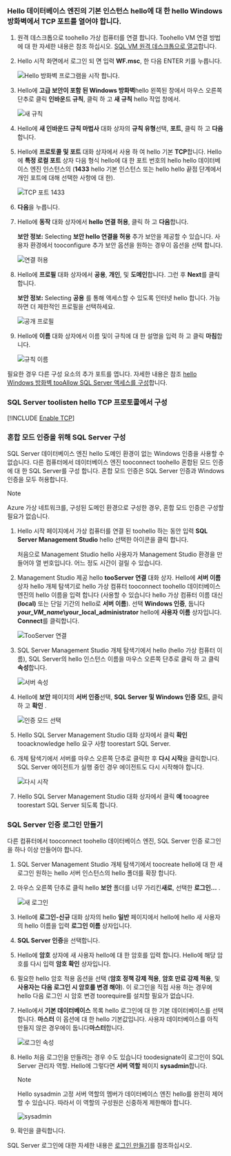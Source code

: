 ### <a name="open-tcp-ports-in-hello-windows-firewall-for-hello-default-instance-of-hello-database-engine"></a>Hello 데이터베이스 엔진의 기본 인스턴스 hello에 대 한 hello Windows 방화벽에서 TCP 포트를 열어야 합니다.
1. 원격 데스크톱으로 toohello 가상 컴퓨터를 연결 합니다. Toohello VM 연결 방법에 대 한 자세한 내용은 참조 하십시오. [SQL VM 원격 데스크톱으로 열고](../articles/virtual-machines/windows/sql/virtual-machines-windows-portal-sql-server-provision.md#open-the-vm-with-remote-desktop)합니다.
2. Hello 시작 화면에서 로그인 되 면 입력 **WF.msc**, 한 다음 ENTER 키를 누릅니다.
   
    ![Hello 방화벽 프로그램을 시작 합니다.](./media/virtual-machines-sql-server-connection-steps/12Open-WF.png)
3. Hello에 **고급 보안이 포함 된 Windows 방화벽**hello 왼쪽된 창에서 마우스 오른쪽 단추로 클릭 **인바운드 규칙**, 클릭 하 고 **새 규칙** hello 작업 창에서.
   
    ![새 규칙](./media/virtual-machines-sql-server-connection-steps/13New-FW-Rule.png)
4. Hello에 **새 인바운드 규칙 마법사** 대화 상자의 **규칙 유형**선택, **포트**, 클릭 하 고 **다음**합니다.
5. Hello에 **프로토콜 및 포트** 대화 상자에서 사용 하 여 hello 기본 **TCP**합니다. Hello에 **특정 로컬 포트** 상자 다음 형식 hello에 대 한 포트 번호의 hello hello 데이터베이스 엔진 인스턴스의 (**1433** hello 기본 인스턴스 또는 hello hello 끝점 단계에서 개인 포트에 대해 선택한 사항에 대 한).
   
    ![TCP 포트 1433](./media/virtual-machines-sql-server-connection-steps/14Port-1433.png)
6. **다음**을 누릅니다.
7. Hello에 **동작** 대화 상자에서 **hello 연결 허용**, 클릭 하 고 **다음**합니다.
   
    **보안 정보:** Selecting **보안 hello 연결을 허용** 추가 보안을 제공할 수 있습니다. 사용자 환경에서 tooconfigure 추가 보안 옵션을 원하는 경우이 옵션을 선택 합니다.
   
    ![연결 허용](./media/virtual-machines-sql-server-connection-steps/15Allow-Connection.png)
8. Hello에 **프로필** 대화 상자에서 **공용**, **개인**, 및 **도메인**합니다. 그런 후 **Next**를 클릭합니다.
   
    **보안 정보:** Selecting **공용** 를 통해 액세스할 수 있도록 인터넷 hello 합니다. 가능하면 더 제한적인 프로필을 선택하세요.
   
    ![공개 프로필](./media/virtual-machines-sql-server-connection-steps/16Public-Private-Domain-Profile.png)
9. Hello에 **이름** 대화 상자에서 이름 및이 규칙에 대 한 설명을 입력 하 고 클릭 **마침**합니다.
   
    ![규칙 이름](./media/virtual-machines-sql-server-connection-steps/17Rule-Name.png)

필요한 경우 다른 구성 요소의 추가 포트를 엽니다. 자세한 내용은 참조 [hello Windows 방화벽 tooAllow SQL Server 액세스를 구성](http://msdn.microsoft.com/library/cc646023.aspx)합니다.

### <a name="configure-sql-server-toolisten-on-hello-tcp-protocol"></a>SQL Server toolisten hello TCP 프로토콜에서 구성

[!INCLUDE [Enable TCP](virtual-machines-sql-server-connection-tcp-protocol.md)]

### <a name="configure-sql-server-for-mixed-mode-authentication"></a>혼합 모드 인증을 위해 SQL Server 구성
SQL Server 데이터베이스 엔진 hello 도메인 환경이 없는 Windows 인증을 사용할 수 없습니다. 다른 컴퓨터에서 데이터베이스 엔진 tooconnect toohello 혼합된 모드 인증에 대 한 SQL Server를 구성 합니다. 혼합 모드 인증은 SQL Server 인증과 Windows 인증을 모두 허용합니다.

> [!NOTE]
> Azure 가상 네트워크를, 구성된 도메인 환경으로 구성한 경우, 혼합 모드 인증은 구성할 필요가 없습니다.
> 
> 

1. Hello 시작 페이지에서 가상 컴퓨터를 연결 된 toohello 하는 동안 입력 **SQL Server Management Studio** hello 선택한 아이콘을 클릭 합니다.
   
    처음으로 Management Studio hello 사용자가 Management Studio 환경을 만들어야 열 번호입니다. 어느 정도 시간이 걸릴 수 있습니다.
2. Management Studio 제공 hello **tooServer 연결** 대화 상자. Hello에 **서버 이름** 상자 hello 개체 탐색기로 hello 가상 컴퓨터 tooconnect toohello 데이터베이스 엔진의 hello 이름을 입력 합니다 (사용할 수 있습니다 hello 가상 컴퓨터 이름 대신 **(local)** 또는 단일 기간의 hello로 **서버 이름**). 선택 **Windows 인증**, 둡니다  ***your_VM_name*\your_local_administrator** hello에 **사용자 이름** 상자입니다. **Connect**를 클릭합니다.
   
    ![TooServer 연결](./media/virtual-machines-sql-server-connection-steps/19Connect-to-Server.png)
3. SQL Server Management Studio 개체 탐색기에서 hello (hello 가상 컴퓨터 이름), SQL Server의 hello 인스턴스 이름을 마우스 오른쪽 단추로 클릭 하 고 클릭 **속성**합니다.
   
    ![서버 속성](./media/virtual-machines-sql-server-connection-steps/20Server-Properties.png)
4. Hello에 **보안** 페이지의 **서버 인증**선택, **SQL Server 및 Windows 인증 모드**, 클릭 하 고 **확인** .
   
    ![인증 모드 선택](./media/virtual-machines-sql-server-connection-steps/21Mixed-Mode.png)
5. Hello SQL Server Management Studio 대화 상자에서 클릭 **확인** tooacknowledge hello 요구 사항 toorestart SQL Server.
6. 개체 탐색기에서 서버를 마우스 오른쪽 단추로 클릭한 후 **다시 시작**을 클릭합니다. SQL Server 에이전트가 실행 중인 경우 에이전트도 다시 시작해야 합니다.
   
    ![다시 시작](./media/virtual-machines-sql-server-connection-steps/22Restart2.png)
7. Hello SQL Server Management Studio 대화 상자에서 클릭 **예** tooagree toorestart SQL Server 되도록 합니다.

### <a name="create-sql-server-authentication-logins"></a>SQL Server 인증 로그인 만들기
다른 컴퓨터에서 tooconnect toohello 데이터베이스 엔진, SQL Server 인증 로그인을 하나 이상 만들어야 합니다.

1. SQL Server Management Studio 개체 탐색기에서 toocreate hello에 대 한 새 로그인 원하는 hello 서버 인스턴스의 hello 폴더를 확장 합니다.
2. 마우스 오른쪽 단추로 클릭 hello **보안** 폴더를 너무 가리킨**새로**, 선택한 **로그인...** .
   
    ![새 로그인](./media/virtual-machines-sql-server-connection-steps/23New-Login.png)
3. Hello에 **로그인-신규** 대화 상자의 hello **일반** 페이지에서 hello에 hello 새 사용자의 hello 이름을 입력 **로그인 이름** 상자입니다.
4. **SQL Server 인증**을 선택합니다.
5. Hello에 **암호** 상자에 새 사용자 hello에 대 한 암호를 입력 합니다. Hello에 해당 암호를 다시 입력 **암호 확인** 상자입니다.
6. 필요한 hello 암호 적용 옵션을 선택 (**암호 정책 강제 적용**, **암호 만료 강제 적용**, 및 **사용자는 다음 로그인 시 암호를 변경 해야**). 이 로그인을 직접 사용 하는 경우에 hello 다음 로그인 시 암호 변경 toorequire를 설치할 필요가 없습니다.
7. Hello에서 **기본 데이터베이스** 목록 hello 로그인에 대 한 기본 데이터베이스를 선택 합니다. **마스터** 이 옵션에 대 한 hello 기본값입니다. 사용자 데이터베이스를 아직 만들지 않은 경우에이 둡니다**마스터**합니다.
   
    ![로그인 속성](./media/virtual-machines-sql-server-connection-steps/24Test-Login.png)
8. Hello 처음 로그인을 만들려는 경우 수도 있습니다 toodesignate이 로그인이 SQL Server 관리자 역할. Hello에 그렇다면 **서버 역할** 페이지 **sysadmin**합니다.
   
   > [!NOTE]
   > Hello sysadmin 고정 서버 역할의 멤버가 데이터베이스 엔진 hello를 완전히 제어할 수 있습니다. 따라서 이 역할의 구성원은 신중하게 제한해야 합니다.
   > 
   > 
   
   ![sysadmin](./media/virtual-machines-sql-server-connection-steps/25sysadmin.png)
9. 확인을 클릭합니다.

SQL Server 로그인에 대한 자세한 내용은 [로그인 만들기](http://msdn.microsoft.com/library/aa337562.aspx)를 참조하십시오.

